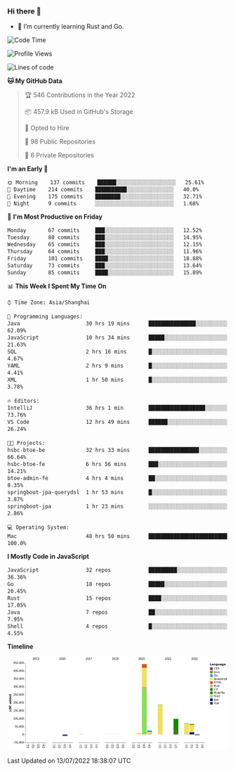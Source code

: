 ### Hi there 👋

- 🌱 I’m currently learning Rust and Go.

<!--START_SECTION:waka-->
![Code Time](http://img.shields.io/badge/Code%20Time-576%20hrs%2040%20mins-blue)

![Profile Views](http://img.shields.io/badge/Profile%20Views-0-blue)

![Lines of code](https://img.shields.io/badge/From%20Hello%20World%20I%27ve%20Written-895%20Thousand%20lines%20of%20code-blue)

**🐱 My GitHub Data** 

> 🏆 546 Contributions in the Year 2022
 > 
> 📦 457.9 kB Used in GitHub's Storage 
 > 
> 💼 Opted to Hire
 > 
> 📜 98 Public Repositories 
 > 
> 🔑 6 Private Repositories  
 > 
**I'm an Early 🐤** 

```text
🌞 Morning    137 commits    ██████░░░░░░░░░░░░░░░░░░░   25.61% 
🌆 Daytime    214 commits    ██████████░░░░░░░░░░░░░░░   40.0% 
🌃 Evening    175 commits    ████████░░░░░░░░░░░░░░░░░   32.71% 
🌙 Night      9 commits      ░░░░░░░░░░░░░░░░░░░░░░░░░   1.68%

```
📅 **I'm Most Productive on Friday** 

```text
Monday       67 commits     ███░░░░░░░░░░░░░░░░░░░░░░   12.52% 
Tuesday      80 commits     ███░░░░░░░░░░░░░░░░░░░░░░   14.95% 
Wednesday    65 commits     ███░░░░░░░░░░░░░░░░░░░░░░   12.15% 
Thursday     64 commits     ███░░░░░░░░░░░░░░░░░░░░░░   11.96% 
Friday       101 commits    ████░░░░░░░░░░░░░░░░░░░░░   18.88% 
Saturday     73 commits     ███░░░░░░░░░░░░░░░░░░░░░░   13.64% 
Sunday       85 commits     ████░░░░░░░░░░░░░░░░░░░░░   15.89%

```


📊 **This Week I Spent My Time On** 

```text
⌚︎ Time Zone: Asia/Shanghai

💬 Programming Languages: 
Java                     30 hrs 19 mins      ███████████████░░░░░░░░░░   62.09% 
JavaScript               10 hrs 34 mins      █████░░░░░░░░░░░░░░░░░░░░   21.63% 
SQL                      2 hrs 16 mins       █░░░░░░░░░░░░░░░░░░░░░░░░   4.67% 
YAML                     2 hrs 9 mins        █░░░░░░░░░░░░░░░░░░░░░░░░   4.41% 
XML                      1 hr 50 mins        █░░░░░░░░░░░░░░░░░░░░░░░░   3.78%

🔥 Editors: 
IntelliJ                 36 hrs 1 min        ██████████████████░░░░░░░   73.76% 
VS Code                  12 hrs 49 mins      ██████░░░░░░░░░░░░░░░░░░░   26.24%

🐱‍💻 Projects: 
hsbc-btoe-be             32 hrs 33 mins      ████████████████░░░░░░░░░   66.64% 
hsbc-btoe-fe             6 hrs 56 mins       ███░░░░░░░░░░░░░░░░░░░░░░   14.21% 
btoe-admin-fe            4 hrs 4 mins        ██░░░░░░░░░░░░░░░░░░░░░░░   8.35% 
springboot-jpa-querydsl  1 hr 53 mins        █░░░░░░░░░░░░░░░░░░░░░░░░   3.87% 
springboot-jpa           1 hr 23 mins        ░░░░░░░░░░░░░░░░░░░░░░░░░   2.86%

💻 Operating System: 
Mac                      48 hrs 50 mins      █████████████████████████   100.0%

```

**I Mostly Code in JavaScript** 

```text
JavaScript               32 repos            █████████░░░░░░░░░░░░░░░░   36.36% 
Go                       18 repos            █████░░░░░░░░░░░░░░░░░░░░   20.45% 
Rust                     15 repos            ████░░░░░░░░░░░░░░░░░░░░░   17.05% 
Java                     7 repos             ██░░░░░░░░░░░░░░░░░░░░░░░   7.95% 
Shell                    4 repos             █░░░░░░░░░░░░░░░░░░░░░░░░   4.55%

```


**Timeline**

![Chart not found](https://raw.githubusercontent.com/elton/elton/main/charts/bar_graph.png) 


 Last Updated on 13/07/2022 18:38:07 UTC
<!--END_SECTION:waka-->

<!--
**elton/elton** is a ✨ _special_ ✨ repository because its `README.md` (this file) appears on your GitHub profile.

Here are some ideas to get you started:

- 🔭 I’m currently working on ...
- 🌱 I’m currently learning ...
- 👯 I’m looking to collaborate on ...
- 🤔 I’m looking for help with ...
- 💬 Ask me about ...
- 📫 How to reach me: ...
- 😄 Pronouns: ...
- ⚡ Fun fact: ...
-->
